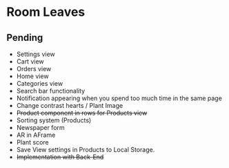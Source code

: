 # Room Leaves

## Pending

- Settings view
- Cart view
- Orders view
- Home view
- Categories view
- Search bar functionality
- Notification appearing when you spend too much time in the same page
- Change contrast hearts / Plant Image
- ~~Product component in rows for Products view~~
- Sorting system (Products)
- Newspaper form
- AR in AFrame 
- Plant score
- Save View settings in Products to Local Storage.
- ~~Implementation with Back-End~~
